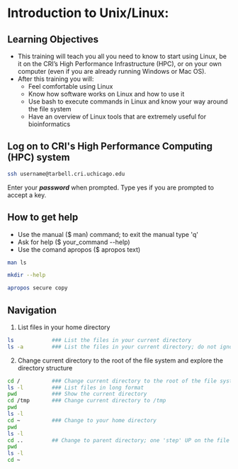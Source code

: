 # Introduction to Unix/Linux: 

## Learning Objectives

- This training will teach you all you need to know to start using Linux, be it on the CRI’s High Performance Infrastructure (HPC), or on your own computer (even if you are already running Windows or Mac OS).
- After this training you will: 
  - Feel comfortable using Linux
  - Know how software works on Linux  and how to use it
  - Use bash to execute commands in Linux and know your way around the file system
  - Have an overview of Linux tools that are extremely useful for bioinformatics

## Log on to CRI's High Performance Computing (HPC) system

```bash
ssh username@tarbell.cri.uchicago.edu
```
Enter your **_password_** when prompted. Type yes if you are prompted to accept a key.

## How to get help

- Use the manual ($ man) command; to exit the manual type 'q'
- Ask for help ($ your_command --help)
- Use the comand apropos ($ apropos text)

```bash
man ls
```
```bash
mkdir --help
```
```bash
apropos secure copy
```

## Navigation
1. List files in your home directory
```bash
ls            ### List the files in your current directory
ls -a         ### List the files in your current directory; do not ignore entries starting with .
```
2. Change current directory to the root of the file system and explore the directory structure
```bash
cd /          ### Change current directory to the root of the file system
ls -l         ### List files in long format
pwd           ### Show the current directory
cd /tmp       ### Change current directory to /tmp
pwd
ls -l
cd ~          ### Change to your home directory
pwd
ls -l
cd ..         ## Change to parent directory; one 'step' UP on the file tree
pwd
ls -l
cd ~ 
